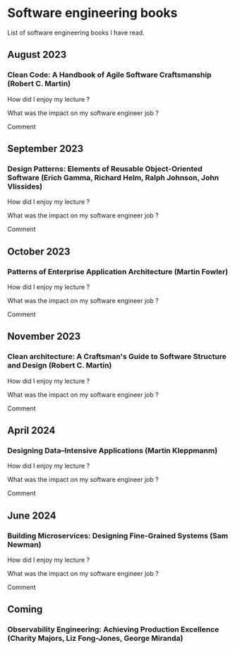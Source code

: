 # Software engineering books
List of software engineering books I have read.

## August 2023
### Clean Code: A Handbook of Agile Software Craftsmanship (Robert C. Martin)
How did I enjoy my lecture ?

What was the impact on my software engineer job ?

Comment

## September 2023
### Design Patterns: Elements of Reusable Object-Oriented Software (Erich Gamma, Richard Helm, Ralph Johnson, John Vlissides)
How did I enjoy my lecture ?

What was the impact on my software engineer job ?

Comment

## October 2023
### Patterns of Enterprise Application Architecture (Martin Fowler)
How did I enjoy my lecture ?

What was the impact on my software engineer job ?

Comment


## November 2023
### Clean architecture: A Craftsman's Guide to Software Structure and Design (Robert C. Martin)
How did I enjoy my lecture ?

What was the impact on my software engineer job ?

Comment


## April 2024
### Designing Data–Intensive Applications (Martin Kleppmanm)
How did I enjoy my lecture ?

What was the impact on my software engineer job ?

Comment


## June 2024
### Building Microservices: Designing Fine-Grained Systems (Sam Newman)
How did I enjoy my lecture ?

What was the impact on my software engineer job ?

Comment

## Coming
### Observability Engineering: Achieving Production Excellence (Charity Majors, Liz Fong-Jones, George Miranda)




